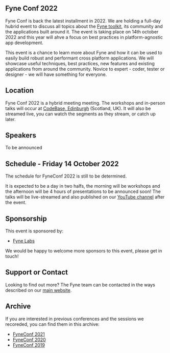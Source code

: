 ## Fyne Conf 2022

Fyne Conf is back the latest installment in 2022.
We are holding a full-day hubrid event to discuss all topics about the [Fyne toolkit](https://github.com/fyne-io/fyne), its community and the applications built around it.
The event is taking place on 14th october 2022 and this year will ahve a focus on best practices in platform-agnostic app development.

This event is a chance to learn more about Fyne and how it can be used to
easily build robust and performant cross platform applications.
We will showcase useful techniques, best practices, new features and existing applications from around the community.
Novice to expert - coder, tester or designer - we will have something for everyone.

## Location

Fyne Conf 2022 is a hybrid meeting meeting. The workshops and in-person talks will occur at [CodeBase, Edinburgh](https://thisiscodebase.com) (Scotland, UK). It will also be streamed live, you can watch the segments as they stream, or catch up later.

## Speakers

To be announced

## Schedule - Friday 14 October 2022

The schedule for FyneConf 2022 is still to be determined.

It is expected to be a day in two halfs, the morning will be workshops and the afternoon will be 4 hours of presentations to be announced soon! The talks will be live-streamed and also published on our [YouTube channel](https://www.youtube.com/c/fyne-io) after the event.

## Sponsorship

This event is sponsored by:

* [Fyne Labs](https://fynelabs.com)

We would be happy to welcome more sponsors to this event, please get in touch!

## Support or Contact

Looking to find out more? The Fyne team can be contacted
in the ways described on our [main website](https://fyne.io/#contact).


## Archive

If you are interested in previous conferences and the sessions we recoreded, you can find them in this archive:

* [FyneConf 2021](/archive/2021)
* [FyneConf 2020](/archive/2020)
* [FyneConf 2019](/archive/2019)

